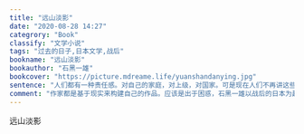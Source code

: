 ```yaml
---
title: "远山淡影"
date: "2020-08-28 14:27"
categrory: "Book"
classify: "文学小说"
tags: "过去的日子,日本文学,战后"
bookname: "远山淡影"
bookauthor: "石黑一雄"
bookcover: "https://picture.mdreame.life/yuanshandanying.jpg"
sentence: "人们都有一种责任感。对自己的家庭，对上级，对国家。可是现在人们不再讲这些了，而是讲什么民主。当一个人想自私自利时，想丢掉责任时，就说民主。”"
comment: "作家都是基于现实来构建自己的作品。应该是出于困惑，石黑一雄以战后的日本为起点，来述说日本旧传统与新思想间的冲突，在英国的日本人的身份认同冲突，并且思考了从旧时代中挣脱出来得到了什么，又失去了什么。"
---
```


远山淡影